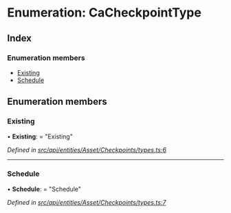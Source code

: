 # Enumeration: CaCheckpointType

## Index

### Enumeration members

* [Existing](cacheckpointtype.md#existing)
* [Schedule](cacheckpointtype.md#schedule)

## Enumeration members

###  Existing

• **Existing**: = "Existing"

*Defined in [src/api/entities/Asset/Checkpoints/types.ts:6](https://github.com/PolymathNetwork/polymesh-sdk/blob/38ee8078/src/api/entities/Asset/Checkpoints/types.ts#L6)*

___

###  Schedule

• **Schedule**: = "Schedule"

*Defined in [src/api/entities/Asset/Checkpoints/types.ts:7](https://github.com/PolymathNetwork/polymesh-sdk/blob/38ee8078/src/api/entities/Asset/Checkpoints/types.ts#L7)*
